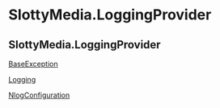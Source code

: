 # SlottyMedia.LoggingProvider

## SlottyMedia.LoggingProvider

[BaseException](./slottymedia.loggingprovider.baseexception.md)

[Logging](./slottymedia.loggingprovider.logging.md)

[NlogConfiguration](./slottymedia.loggingprovider.nlogconfiguration.md)
